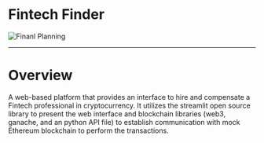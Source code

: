 # Fintech Finder

![Finanl Planning](Challenge-image.png)

-----------
# Overview

A web-based platform that provides an interface to hire and compensate a Fintech professional in cryptocurrency. It utilizes the streamlit open source library to present the web interface and blockchain libraries (web3, ganache, and an python API file) to establish communication with mock Ethereum blockchain to perform the transactions. 
